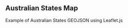 
Australian States Map
---------------------

Example of Australian States GEOJSON using Leaflet.js

